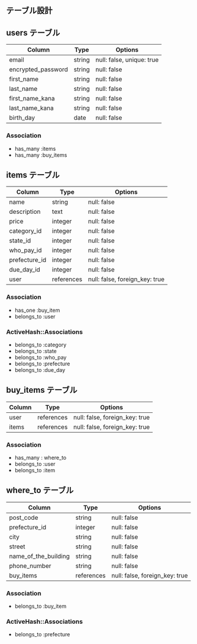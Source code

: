 ## テーブル設計

## users テーブル

| Column             | Type       | Options                   |
| ---------------    | ---------- | ------------------------- |
| email              | string     | null: false, unique: true |
| encrypted_password | string     | null: false               |
| first_name         | string     | null: false               |
| last_name          | string     | null: false               |
| first_name_kana    | string     | null: false               |
| last_name_kana     | string     | null: false               |
| birth_day          | date       | null: false               |

### Association 

- has_many :items
- has_many :buy_items

## items  テーブル

| Column          | Type       | Options                        |
| --------------- | ---------- | ------------------------------ |
| name            | string     | null: false                    |
| description     | text       | null: false                    |
| price           | integer    | null: false                    |
| category_id     | integer    | null: false                    |
| state_id        | integer    | null: false                    |
| who_pay_id      | integer    | null: false                    |
| prefecture_id   | integer    | null: false                    |
| due_day_id      | integer    | null: false                    |
| user            | references | null: false, foreign_key: true |

### Association 

- has_one :buy_item
- belongs_to :user

### ActiveHash::Associations
- belongs_to :category
- belongs_to :state 
- belongs_to :who_pay
- belongs_to :prefecture
- belongs_to :due_day


## buy_items  テーブル

| Column          | Type       | Options                        |
| --------------- | ---------- | ------------------------------ |
| user            | references | null: false, foreign_key: true |
| items           | references | null: false, foreign_key: true |


### Association 

- has_many : where_to
- belongs_to :user
- belongs_to :item


## where_to  テーブル

| Column                | Type       | Options                        |
| --------------------- | ---------- | ------------------------------ |
| post_code             | string     | null: false                    |
| prefecture_id         | integer     | null: false                    |
| city                  | string     | null: false                    |
| street                | string     | null: false                    |
| name_of_the_building | string     | null: false                    |
| phone_number          | string     | null: false                    |
| buy_items             | references | null: false, foreign_key: true |

### Association 

- belongs_to :buy_item

### ActiveHash::Associations

- belongs_to :prefecture